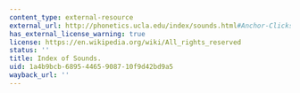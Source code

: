 ```yaml
---
content_type: external-resource
external_url: http://phonetics.ucla.edu/index/sounds.html#Anchor-Clicks-11481
has_external_license_warning: true
license: https://en.wikipedia.org/wiki/All_rights_reserved
status: ''
title: Index of Sounds.
uid: 1a4b9bcb-6895-4465-9087-10f9d42bd9a5
wayback_url: ''
---
```

